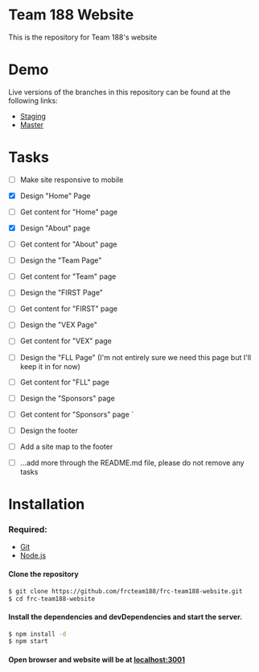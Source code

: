# Team 188 Website
This is the repository for Team 188's website

# Demo
Live versions of the branches in this repository can be found at the following links:

- [Staging](https://frc-team188-website-staging.herokuapp.com/)
- [Master](https://frc-team188-website.herokuapp.com/)

# Tasks
- [ ] Make site responsive to mobile

- [x] Design "Home" Page
- [ ] Get content for "Home" page

- [x] Design "About" page  
- [ ] Get content for "About" page

- [ ] Design the "Team Page"
- [ ] Get content for "Team" page

- [ ] Design the "FIRST Page"
- [ ] Get content for "FIRST" page

- [ ] Design the "VEX Page"
- [ ] Get content for "VEX" page

- [ ] Design the "FLL Page" (I'm not entirely sure we need this page but I'll keep it in for now)
- [ ] Get content for "FLL" page`
`
- [ ] Design the "Sponsors" page
- [ ] Get content for "Sponsors" page
`
- [ ] Design the footer
- [ ] Add a site map to the footer
- [ ] ...add more through the README.md file, please do not remove any tasks

# Installation
### Required:
- [Git](https://git-scm.com/book/en/v2/Getting-Started-Installing-Git)
- [Node.js](https://nodejs.org/)

#### Clone the repository

```sh
$ git clone https://github.com/frcteam188/frc-team188-website.git
$ cd frc-team188-website
```

#### Install the dependencies and devDependencies and start the server.

```sh
$ npm install -d
$ npm start
```

#### Open browser and website will be at [localhost:3001](localhost:3001)
